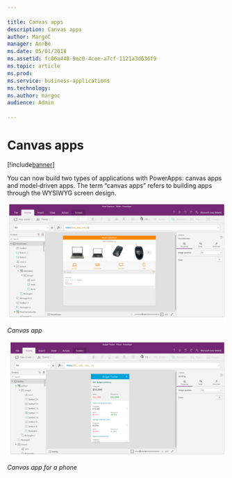 ```yaml
---

title: Canvas apps
description: Canvas apps
author: MargoC
manager: AnnBe
ms.date: 05/01/2018
ms.assetid: fc06a448-9ec0-4cee-a7cf-1121a3d636f9
ms.topic: article
ms.prod: 
ms.service: business-applications
ms.technology: 
ms.author: margoc
audience: Admin

---
```

#  Canvas apps




[!include[banner](../../includes/banner.md)]

You can now build two types of applications with PowerApps: canvas apps and
model‑driven apps. The term “canvas apps” refers to building apps through the
WYSIWYG screen design.

![A screenshot of a Canvas app](media/canvas-apps-1.png "A screenshot of a Canvas app")
<!-- Picture 7 -->


*Canvas app*

![A screenshot of building a mobile device Canvas app](media/canvas-apps-2.png "A screenshot of building a mobile device Canvas app")
<!-- Picture 8 -->


*Canvas app for a phone*
